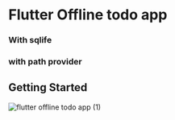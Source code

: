 # Flutter Offline todo app

### With sqlife
### with path provider

## Getting Started
![flutter offline todo app  (1)](https://user-images.githubusercontent.com/36778896/102268049-58378f80-3f4d-11eb-9500-cc1dd57317df.png)
